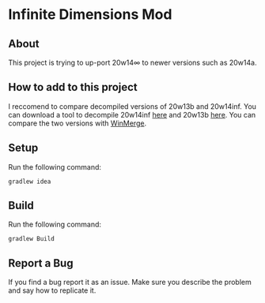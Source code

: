 # Infinite Dimensions Mod

## About 
This project is trying to up-port 20w14∞ to newer versions such as 20w14a.

## How to add to this project
I reccomend to compare decompiled versions of 20w13b and 20w14inf. You can download a tool to decompile 20w14inf [here](https://github.com/meponderR/Minecraft-Decompiler/tree/20w14inf) and 20w13b [here](https://github.com/meponderR/Minecraft-Decompiler/tree/20w13b). You can compare the two versions with [WinMerge](https://winmerge.org/?lang=en).
## Setup

Run the following command:
```
gradlew idea
```
## Build

Run the following command:
```
gradlew Build
```

## Report a Bug

If you find a bug report it as an issue. Make sure you describe the problem and say how to replicate it.
